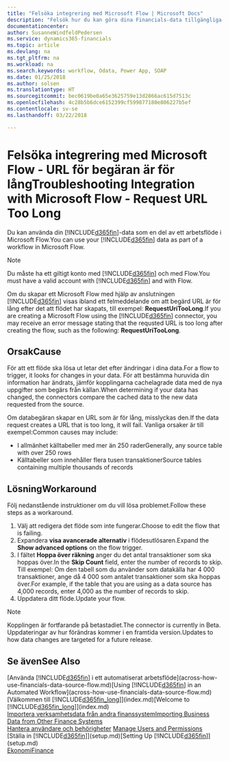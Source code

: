 ```yaml
---
title: "Felsöka integrering med Microsoft Flow | Microsoft Docs"
description: "Felsök hur du kan göra dina Financials-data tillgängliga som datakälla, och ange en OData-URL för dina webbtjänster för att skapa ett automatiskt arbetsflöde."
documentationcenter: 
author: SusanneWindfeldPedersen
ms.service: dynamics365-financials
ms.topic: article
ms.devlang: na
ms.tgt_pltfrm: na
ms.workload: na
ms.search.keywords: workflow, Odata, Power App, SOAP
ms.date: 01/25/2018
ms.author: solsen
ms.translationtype: HT
ms.sourcegitcommit: bec0619be0a65e3625759e13d2866ac615d7513c
ms.openlocfilehash: 4c28b5b6dce6152399cf599877180e806227b5ef
ms.contentlocale: sv-se
ms.lasthandoff: 03/22/2018

---
```

# <a name="troubleshooting-integration-with-microsoft-flow---request-url-too-long"></a><span data-ttu-id="4e47a-103">Felsöka integrering med Microsoft Flow - URL för begäran är för lång</span><span class="sxs-lookup"><span data-stu-id="4e47a-103">Troubleshooting Integration with Microsoft Flow - Request URL Too Long</span></span>
<span data-ttu-id="4e47a-104">Du kan använda din [!INCLUDE[d365fin](includes/d365fin_md.md)]-data som en del av ett arbetsflöde i Microsoft Flow.</span><span class="sxs-lookup"><span data-stu-id="4e47a-104">You can use your [!INCLUDE[d365fin](includes/d365fin_md.md)] data as part of a workflow in Microsoft Flow.</span></span>  

> [!NOTE]  
>   <span data-ttu-id="4e47a-105">Du måste ha ett giltigt konto med [!INCLUDE[d365fin](includes/d365fin_md.md)] och med Flow.</span><span class="sxs-lookup"><span data-stu-id="4e47a-105">You must have a valid account with [!INCLUDE[d365fin](includes/d365fin_md.md)] and with Flow.</span></span>  

<span data-ttu-id="4e47a-106">Om du skapar ett Microsoft Flow med hjälp av anslutningen [!INCLUDE[d365fin](includes/d365fin_md.md)] visas ibland ett felmeddelande om att begärd URL är för lång efter det att flödet har skapats, till exempel: **RequestUriTooLong**.</span><span class="sxs-lookup"><span data-stu-id="4e47a-106">If you are creating a Microsoft Flow using the [!INCLUDE[d365fin](includes/d365fin_md.md)] connector, you may receive an error message stating that the requsted URL is too long after creating the flow, such as the following: **RequestUriTooLong**.</span></span>

## <a name="cause"></a><span data-ttu-id="4e47a-107">Orsak</span><span class="sxs-lookup"><span data-stu-id="4e47a-107">Cause</span></span>
<span data-ttu-id="4e47a-108">För att ett flöde ska lösa ut letar det efter ändringar i dina data.</span><span class="sxs-lookup"><span data-stu-id="4e47a-108">For a flow to trigger, it looks for changes in your data.</span></span> <span data-ttu-id="4e47a-109">För att bestämma huruvida din information har ändrats, jämför kopplingarna cachelagrade data med de nya uppgifter som begärs från källan.</span><span class="sxs-lookup"><span data-stu-id="4e47a-109">When determining if your data has changed, the connectors compare the cached data to the new data requested from the source.</span></span>  

<span data-ttu-id="4e47a-110">Om databegäran skapar en URL som är för lång, misslyckas den.</span><span class="sxs-lookup"><span data-stu-id="4e47a-110">If the data request creates a URL that is too long, it will fail.</span></span> <span data-ttu-id="4e47a-111">Vanliga orsaker är till exempel:</span><span class="sxs-lookup"><span data-stu-id="4e47a-111">Common causes may include:</span></span>
- <span data-ttu-id="4e47a-112">I allmänhet källtabeller med mer än 250 rader</span><span class="sxs-lookup"><span data-stu-id="4e47a-112">Generally, any source table with over 250 rows</span></span>
- <span data-ttu-id="4e47a-113">Källtabeller som innehåller flera tusen transaktioner</span><span class="sxs-lookup"><span data-stu-id="4e47a-113">Source tables containing multiple thousands of records</span></span>

## <a name="workaround"></a><span data-ttu-id="4e47a-114">Lösning</span><span class="sxs-lookup"><span data-stu-id="4e47a-114">Workaround</span></span>
<span data-ttu-id="4e47a-115">Följ nedanstående instruktioner om du vill lösa problemet.</span><span class="sxs-lookup"><span data-stu-id="4e47a-115">Follow these steps as a workaround.</span></span>
1. <span data-ttu-id="4e47a-116">Välj att redigera det flöde som inte fungerar.</span><span class="sxs-lookup"><span data-stu-id="4e47a-116">Choose to edit the flow that is failing.</span></span>
2. <span data-ttu-id="4e47a-117">Expandera **visa avancerade alternativ** i flödesutlösaren.</span><span class="sxs-lookup"><span data-stu-id="4e47a-117">Expand the **Show advanced options** on the flow trigger.</span></span>
3. <span data-ttu-id="4e47a-118">I fältet **Hoppa över räkning** anger du det antal transaktioner som ska hoppas över.</span><span class="sxs-lookup"><span data-stu-id="4e47a-118">In the **Skip Count** field, enter the number of records to skip.</span></span>  
<span data-ttu-id="4e47a-119">Till exempel: Om den tabell som du använder som datakälla har 4 000 transaktioner, ange då 4 000 som antalet transaktioner som ska hoppas över.</span><span class="sxs-lookup"><span data-stu-id="4e47a-119">For example, if the table that you are using as a data source has 4,000 records, enter 4,000 as the number of records to skip.</span></span>
4. <span data-ttu-id="4e47a-120">Uppdatera ditt flöde.</span><span class="sxs-lookup"><span data-stu-id="4e47a-120">Update your flow.</span></span>

> [!NOTE]  
> <span data-ttu-id="4e47a-121">Kopplingen är fortfarande på betastadiet.</span><span class="sxs-lookup"><span data-stu-id="4e47a-121">The connector is currently in Beta.</span></span> <span data-ttu-id="4e47a-122">Uppdateringar av hur förändras kommer i en framtida version.</span><span class="sxs-lookup"><span data-stu-id="4e47a-122">Updates to how data changes are targeted for a future release.</span></span>


## <a name="see-also"></a><span data-ttu-id="4e47a-123">Se även</span><span class="sxs-lookup"><span data-stu-id="4e47a-123">See Also</span></span>
<span data-ttu-id="4e47a-124">[Använda [!INCLUDE[d365fin](includes/d365fin_md.md)] i ett automatiserat arbetsflöde](across-how-use-financials-data-source-flow.md)</span><span class="sxs-lookup"><span data-stu-id="4e47a-124">[Using [!INCLUDE[d365fin](includes/d365fin_md.md)] in an Automated Workflow](across-how-use-financials-data-source-flow.md)</span></span>  
<span data-ttu-id="4e47a-125">[Välkommen till [!INCLUDE[d365fin_long](includes/d365fin_long_md.md)]](index.md)</span><span class="sxs-lookup"><span data-stu-id="4e47a-125">[Welcome to [!INCLUDE[d365fin_long](includes/d365fin_long_md.md)]](index.md)</span></span>  
[<span data-ttu-id="4e47a-126">Importera verksamhetsdata från andra finanssystem</span><span class="sxs-lookup"><span data-stu-id="4e47a-126">Importing Business Data from Other Finance Systems</span></span>](upload-data.md)  
<span data-ttu-id="4e47a-127">[Hantera användare och behörigheter](ui-how-users-permissions.md)  </span><span class="sxs-lookup"><span data-stu-id="4e47a-127">[Manage Users and Permissions](ui-how-users-permissions.md)  </span></span>  
<span data-ttu-id="4e47a-128">[Ställa in [!INCLUDE[d365fin](includes/d365fin_md.md)]](setup.md)</span><span class="sxs-lookup"><span data-stu-id="4e47a-128">[Setting Up [!INCLUDE[d365fin](includes/d365fin_md.md)]](setup.md)</span></span>  
[<span data-ttu-id="4e47a-129">Ekonomi</span><span class="sxs-lookup"><span data-stu-id="4e47a-129">Finance</span></span>](finance.md)  


